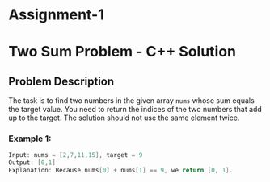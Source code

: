 # Assignment-1

# Two Sum Problem - C++ Solution

## Problem Description

The task is to find two numbers in the given array `nums` whose sum equals the target value. You need to return the indices of the two numbers that add up to the target. The solution should not use the same element twice.

### Example 1:
```cpp
Input: nums = [2,7,11,15], target = 9
Output: [0,1]
Explanation: Because nums[0] + nums[1] == 9, we return [0, 1].

